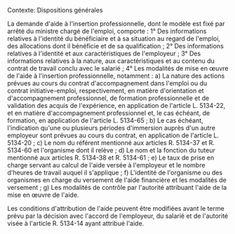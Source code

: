 Contexte: Dispositions générales

La demande d'aide à l'insertion professionnelle, dont le modèle est fixé par arrêté du ministre chargé de l'emploi, comporte : 1° Des informations relatives à l'identité du bénéficiaire et à sa situation au regard de l'emploi, des allocations dont il bénéficie et de sa qualification ; 2° Des informations relatives à l'identité et aux caractéristiques de l'employeur ; 3° Des informations relatives à la nature, aux caractéristiques et au contenu du contrat de travail conclu avec le salarié ; 4° Les modalités de mise en œuvre de l'aide à l'insertion professionnelle, notamment : a) La nature des actions prévues au cours du contrat d'accompagnement dans l'emploi ou du contrat initiative-emploi, respectivement, en matière d'orientation et d'accompagnement professionnel, de formation professionnelle et de validation des acquis de l'expérience, en application de l'article L. 5134-22, et en matière d'accompagnement professionnel et, le cas échéant, de formation, en application de l'article L. 5134-65 ; b) Le cas échéant, l'indication qu'une ou plusieurs périodes d'immersion auprès d'un autre employeur sont prévues au cours du contrat, en application de l'article L. 5134-20 ; c) Le nom du référent mentionné aux articles R. 5134-37 et R. 5134-60 et l'organisme dont il relève ; d) Le nom et la fonction du tuteur mentionné aux articles R. 5134-38 et R. 5134-61 ; e) Le taux de prise en charge servant au calcul de l'aide versée à l'employeur et le nombre d'heures de travail auquel il s'applique ; f) L'identité de l'organisme ou des organismes en charge du versement de l'aide financière et les modalités de versement ; g) Les modalités de contrôle par l'autorité attribuant l'aide de la mise en œuvre de l'aide.

Les conditions d'attribution de l'aide peuvent être modifiées avant le terme prévu par la décision avec l'accord de l'employeur, du salarié et de l'autorité visée à l'article R. 5134-14 ayant attribué l'aide.